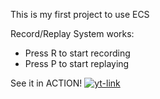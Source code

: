 This is my first project to use ECS

Record/Replay System works:
  * Press R to start recording
  * Press P to start replaying

See it in ACTION!
[![yt-link](https://img.youtube.com/6uHazkCQpiM/0.jpg)](https://www.youtube.com/watch?v=6uHazkCQpiM)

